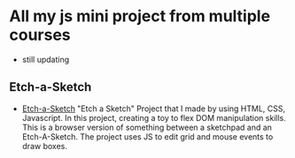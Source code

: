 # All my js mini project from multiple courses

* still updating

## Etch-a-Sketch
* [Etch-a-Sketch](https://naleilan.github.io/Etch-a-Sketch/)
"Etch a Sketch" Project that I made by using HTML, CSS, Javascript. 
In this project, creating a toy to flex DOM manipulation skills. 
This is a browser version of something between a sketchpad and an Etch-A-Sketch.
The project uses JS to edit grid and mouse events to draw boxes.
